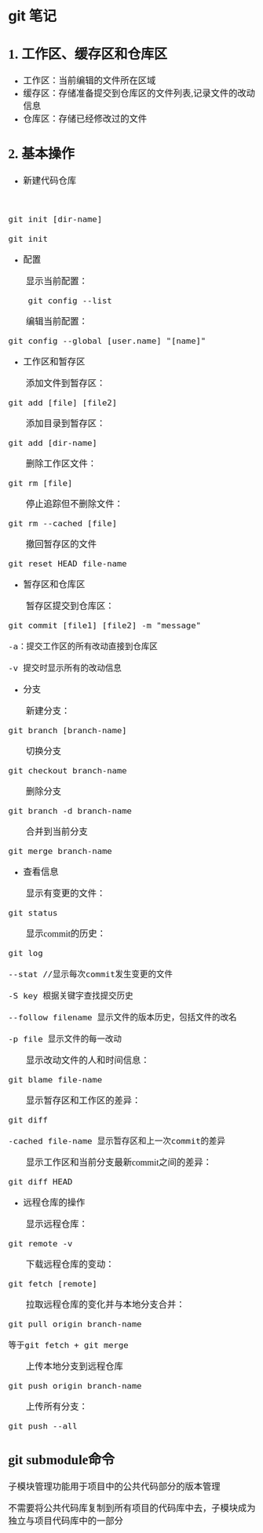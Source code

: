 # git 笔记 #

<font size=4 face=K>



## 1. 工作区、缓存区和仓库区 ##



- 工作区：当前编辑的文件所在区域
- 缓存区：存储准备提交到仓库区的文件列表,记录文件的改动信息
- 仓库区：存储已经修改过的文件

## 2. 基本操作 ##



- 新建代码仓库

&emsp;&emsp;
	
	git init [dir-name]

    git init

- 配置

&emsp;&emsp;显示当前配置：

	    git config --list
&emsp;&emsp;编辑当前配置：

    git config --global [user.name] "[name]"

- 工作区和暂存区

&emsp;&emsp;添加文件到暂存区：

    git add [file] [file2]

&emsp;&emsp;添加目录到暂存区：

    git add [dir-name]

&emsp;&emsp;删除工作区文件：

    git rm [file]

&emsp;&emsp;停止追踪但不删除文件：

    git rm --cached [file]

&emsp;&emsp;撤回暂存区的文件

    git reset HEAD file-name

- 暂存区和仓库区

&emsp;&emsp;暂存区提交到仓库区：

    git commit [file1] [file2] -m "message"

	-a：提交工作区的所有改动直接到仓库区

    -v 提交时显示所有的改动信息

- 分支

&emsp;&emsp;新建分支：

    git branch [branch-name]

&emsp;&emsp;切换分支

    git checkout branch-name

&emsp;&emsp;删除分支

    git branch -d branch-name

&emsp;&emsp;合并到当前分支

    git merge branch-name

- 查看信息

&emsp;&emsp;显示有变更的文件：

    git status

&emsp;&emsp;显示commit的历史：

    git log

    --stat //显示每次commit发生变更的文件

	-S key 根据关键字查找提交历史

	--follow filename 显示文件的版本历史，包括文件的改名

	-p file 显示文件的每一改动

&emsp;&emsp;显示改动文件的人和时间信息：

    git blame file-name

&emsp;&emsp;显示暂存区和工作区的差异：

    git diff

    -cached file-name 显示暂存区和上一次commit的差异

&emsp;&emsp;显示工作区和当前分支最新commit之间的差异：

    git diff HEAD

- 远程仓库的操作

&emsp;&emsp;显示远程仓库：

    git remote -v

&emsp;&emsp;下载远程仓库的变动：

    git fetch [remote]

&emsp;&emsp;拉取远程仓库的变化并与本地分支合并：

    git pull origin branch-name

	等于git fetch + git merge

&emsp;&emsp;上传本地分支到远程仓库

	git push origin branch-name

&emsp;&emsp;上传所有分支：

	git push --all 

## git submodule命令 ##

子模块管理功能用于项目中的公共代码部分的版本管理

不需要将公共代码库复制到所有项目的代码库中去，子模块成为独立与项目代码库中的一部分

